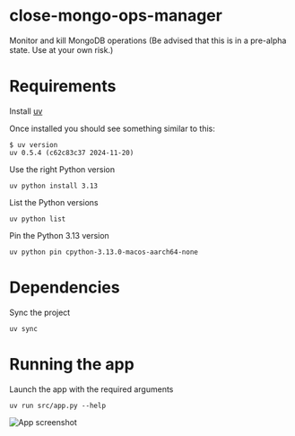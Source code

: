 # close-mongo-ops-manager
Monitor and kill MongoDB operations (Be advised that this is in a pre-alpha state. Use at your own risk.)

# Requirements

Install [uv](https://docs.astral.sh/uv/getting-started/installation/#installing-uv)

Once installed you should see something similar to this:
```shell
$ uv version
uv 0.5.4 (c62c83c37 2024-11-20)
```

Use the right Python version
```shell
uv python install 3.13
```

List the Python versions
```shell
uv python list
```

Pin the Python 3.13 version
```shell
uv python pin cpython-3.13.0-macos-aarch64-none
```

# Dependencies

Sync the project
```shell
uv sync
```

# Running the app

Launch the app with the required arguments
```shell
uv run src/app.py --help
```

![App screenshot](img/close-mongo-ops-manager.png "Close Mongo Ops Manager")
